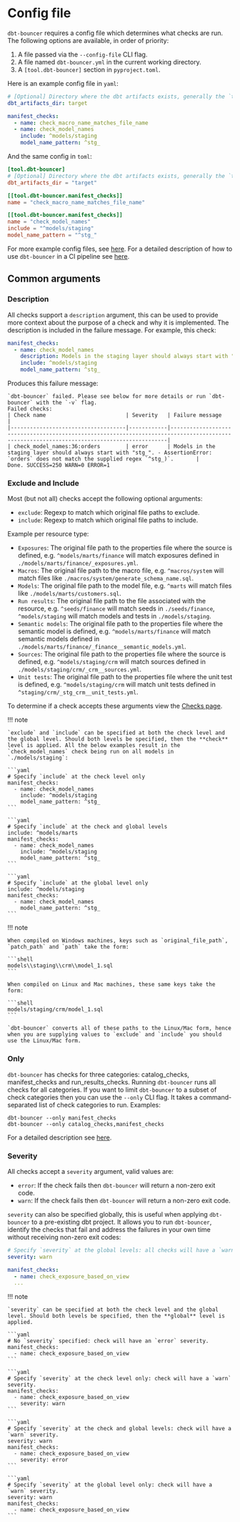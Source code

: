 # Config file

`dbt-bouncer` requires a config file which determines what checks are run.
The following options are available, in order of priority:

1. A file passed via the `--config-file` CLI flag.
1. A file named `dbt-bouncer.yml` in the current working directory.
1. A `[tool.dbt-bouncer]` section in `pyproject.toml`.

Here is an example config file in `yaml`:

```yaml
# [Optional] Directory where the dbt artifacts exists, generally the `target` directory inside a dbt project. Defaults to `$DBT_PROJECT_DIR/target` if $DBT_PROJECT_DIR is set, else `./target`.
dbt_artifacts_dir: target

manifest_checks:
  - name: check_macro_name_matches_file_name
  - name: check_model_names
    include: ^models/staging
    model_name_pattern: ^stg_
```

And the same config in `toml`:

```toml
[tool.dbt-bouncer]
# [Optional] Directory where the dbt artifacts exists, generally the `target` directory inside a dbt project. Defaults to `$DBT_PROJECT_DIR/target` if $DBT_PROJECT_DIR is set, else `./target`.
dbt_artifacts_dir = "target"

[[tool.dbt-bouncer.manifest_checks]]
name = "check_macro_name_matches_file_name"

[[tool.dbt-bouncer.manifest_checks]]
name = "check_model_names"
include = "^models/staging"
model_name_pattern = "^stg_"
```

For more example config files, see [here](https://github.com/godatadriven/dbt-bouncer/tree/main/tests/unit/config_files/valid). For a detailed description of how to use `dbt-bouncer` in a CI pipeline see [here](./faq.md#how-to-configure-dbt-bouncer-for-use-in-a-ci-pipeline).

## Common arguments

### Description

All checks support a `description` argument, this can be used to provide more context about the purpose of a check and why it is implemented. The description is included in the failure message. For example, this check:

```yaml
manifest_checks:
  - name: check_model_names
    description: Models in the staging layer should always start with "stg_".
    include: ^models/staging
    model_name_pattern: ^stg_
```

Produces this failure message:

```shell
`dbt-bouncer` failed. Please see below for more details or run `dbt-bouncer` with the `-v` flag.
Failed checks:
| Check name                         | Severity   | Failure message                                                                                                                           |
|------------------------------------|------------|-------------------------------------------------------------------------------------------------------------------------------------------|
| check_model_names:36:orders        | error      | Models in the staging layer should always start with "stg_". - AssertionError: `orders` does not match the supplied regex `^stg_)`.       |
Done. SUCCESS=250 WARN=0 ERROR=1
```

### Exclude and Include

Most (but not all) checks accept the following optional arguments:

- `exclude`: Regexp to match which original file paths to exclude.
- `include`: Regexp to match which original file paths to include.

Example per resource type:

- `Exposures`: The original file path to the properties file where the source is defined, e.g. `^models/marts/finance` will match exposures defined in `./models/marts/finance/_exposures.yml`.
- `Macros`: The original file path to the macro file, e.g. `^macros/system` will match files like `./macros/system/generate_schema_name.sql`.
- `Models`: The original file path to the model file, e.g. `^marts` will match files like `./models/marts/customers.sql`.
- `Run results`: The original file path to the file associated with the resource, e.g. `^seeds/finance` will match seeds in `./seeds/finance`, `^models/staging` will match models and tests in `./models/staging`.
- `Semantic models`: The original file path to the properties file where the semantic model is defined, e.g. `^models/marts/finance` will match semantic models defined in `./models/marts/finance/_finance__semantic_models.yml`.
- `Sources`: The original file path to the properties file where the source is defined, e.g. `^models/staging/crm` will match sources defined in `./models/staging/crm/_crm__sources.yml`.
- `Unit tests`: The original file path to the properties file where the unit test is defined, e.g. `^models/staging/crm` will match unit tests defined in `^staging/crm/_stg_crm__unit_tests.yml`.

To determine if a check accepts these arguments view the [Checks page](./checks/index.md).

!!! note

    `exclude` and `include` can be specified at both the check level and the global level. Should both levels be specified, then the **check** level is applied. All the below examples result in the `check_model_names` check being run on all models in `./models/staging`:

    ```yaml
    # Specify `include` at the check level only
    manifest_checks:
      - name: check_model_names
        include: ^models/staging
        model_name_pattern: ^stg_
    ```

    ```yaml
    # Specify `include` at the check and global levels
    include: ^models/marts
    manifest_checks:
      - name: check_model_names
        include: ^models/staging
        model_name_pattern: ^stg_
    ```

    ```yaml
    # Specify `include` at the global level only
    include: ^models/staging
    manifest_checks:
      - name: check_model_names
        model_name_pattern: ^stg_
    ```

!!! note

    When compiled on Windows machines, keys such as `original_file_path`, `patch_path` and `path` take the form:

    ```shell
    models\\staging\\crm\\model_1.sql
    ```

    When compiled on Linux and Mac machines, these same keys take the form:

    ```shell
    models/staging/crm/model_1.sql
    ```

    `dbt-bouncer` converts all of these paths to the Linux/Mac form, hence when you are supplying values to `exclude` and `include` you should use the Linux/Mac form.

### Only

`dbt-bouncer` has checks for three categories: catalog_checks, manifest_checks and run_results_checks. Running `dbt-bouncer` runs all checks for all categories. If you want to limit `dbt-bouncer` to a subset of check categories then you can use the `--only` CLI flag. It takes a command-separated list of check categories to run. Examples:

```shell
dbt-bouncer --only manifest_checks
dbt-bouncer --only catalog_checks,manifest_checks
```

For a detailed description see [here](./faq.md#how-to-configure-dbt-bouncer-for-use-in-a-ci-pipeline).

### Severity

All checks accept a `severity` argument, valid values are:

- `error`: If the check fails then `dbt-bouncer` will return a non-zero exit code.
- `warn`: If the check fails then `dbt-bouncer` will return a non-zero exit code.

`severity` can also be specified globally, this is useful when applying `dbt-bouncer` to a pre-existing dbt project. It allows you to run `dbt-bouncer`, identify the checks that fail and address the failures in your own time without receiving non-zero exit codes:

```yaml
# Specify `severity` at the global levels: all checks will have a `warn` severity, avoiding non-zero exit codes.
severity: warn

manifest_checks:
  - name: check_exposure_based_on_view
  ...
```

!!! note

    `severity` can be specified at both the check level and the global level. Should both levels be specified, then the **global** level is applied.

    ```yaml
    # No `severity` specified: check will have an `error` severity.
    manifest_checks:
      - name: check_exposure_based_on_view
    ```

    ```yaml
    # Specify `severity` at the check level only: check will have a `warn` severity.
    manifest_checks:
      - name: check_exposure_based_on_view
        severity: warn
    ```

    ```yaml
    # Specify `severity` at the check and global levels: check will have a `warn` severity.
    severity: warn
    manifest_checks:
      - name: check_exposure_based_on_view
        severity: error
    ```

    ```yaml
    # Specify `severity` at the global level only: check will have a `warn` severity.
    severity: warn
    manifest_checks:
      - name: check_exposure_based_on_view
    ```
